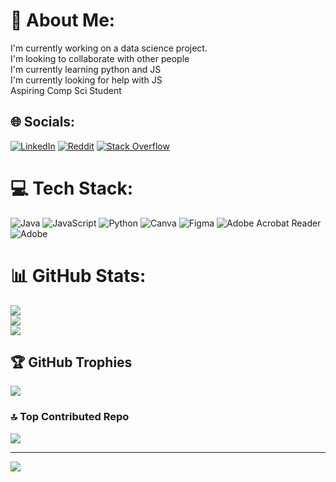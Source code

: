 # 💫 About Me:
I'm currently working on a data science project. <br>I'm looking to collaborate with other people<br>I'm currently learning python and JS<br>I'm currently looking for help with JS<br>Aspiring Comp Sci Student


## 🌐 Socials:
[![LinkedIn](https://img.shields.io/badge/LinkedIn-%230077B5.svg?logo=linkedin&logoColor=white)](https://linkedin.com/in/ayush-madhav-kumar-848060206) [![Reddit](https://img.shields.io/badge/Reddit-%23FF4500.svg?logo=Reddit&logoColor=white)](https://reddit.com/user/u/Internal-Key-601) [![Stack Overflow](https://img.shields.io/badge/-Stackoverflow-FE7A16?logo=stack-overflow&logoColor=white)](https://stackoverflow.com/users/23169787) 

# 💻 Tech Stack:
![Java](https://img.shields.io/badge/java-%23ED8B00.svg?style=for-the-badge&logo=openjdk&logoColor=white) ![JavaScript](https://img.shields.io/badge/javascript-%23323330.svg?style=for-the-badge&logo=javascript&logoColor=%23F7DF1E) ![Python](https://img.shields.io/badge/python-3670A0?style=for-the-badge&logo=python&logoColor=ffdd54) ![Canva](https://img.shields.io/badge/Canva-%2300C4CC.svg?style=for-the-badge&logo=Canva&logoColor=white) ![Figma](https://img.shields.io/badge/figma-%23F24E1E.svg?style=for-the-badge&logo=figma&logoColor=white) ![Adobe Acrobat Reader](https://img.shields.io/badge/Adobe%20Acrobat%20Reader-EC1C24.svg?style=for-the-badge&logo=Adobe%20Acrobat%20Reader&logoColor=white) ![Adobe](https://img.shields.io/badge/adobe-%23FF0000.svg?style=for-the-badge&logo=adobe&logoColor=white)
# 📊 GitHub Stats:
![](https://github-readme-stats.vercel.app/api?username=FriedOkra1&theme=dark&hide_border=false&include_all_commits=true&count_private=true)<br/>
![](https://github-readme-streak-stats.herokuapp.com/?user=FriedOkra1&theme=dark&hide_border=false)<br/>
![](https://github-readme-stats.vercel.app/api/top-langs/?username=FriedOkra1&theme=dark&hide_border=false&include_all_commits=true&count_private=true&layout=compact)

## 🏆 GitHub Trophies
![](https://github-profile-trophy.vercel.app/?username=FriedOkra1&theme=radical&no-frame=false&no-bg=true&margin-w=4)

### 🔝 Top Contributed Repo
![](https://github-contributor-stats.vercel.app/api?username=FriedOkra1&limit=5&theme=dark&combine_all_yearly_contributions=true)

---
[![](https://visitcount.itsvg.in/api?id=FriedOkra1&icon=0&color=0)](https://visitcount.itsvg.in)

<!-- Proudly created with GPRM ( https://gprm.itsvg.in ) -->

<!---
FriedOkra1/FriedOkra1 is a ✨ special ✨ repository because its `README.md` (this file) appears on your GitHub profile.
You can click the Preview link to take a look at your changes.
--->
